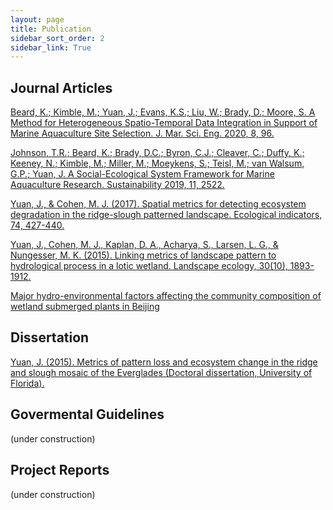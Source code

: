 ```yaml
---
layout: page
title: Publication
sidebar_sort_order: 2
sidebar_link: True
---
```


## Journal Articles

[Beard, K.; Kimble, M.; Yuan, J.; Evans, K.S.; Liu, W.; Brady, D.; Moore, S. A Method for Heterogeneous Spatio-Temporal Data Integration in Support of Marine Aquaculture Site Selection. J. Mar. Sci. Eng. 2020, 8, 96.](https://www.mdpi.com/2077-1312/8/2/96/pdf)

[Johnson, T.R.; Beard, K.; Brady, D.C.; Byron, C.J.; Cleaver, C.; Duffy, K.; Keeney, N.; Kimble, M.; Miller, M.; Moeykens, S.; Teisl, M.; van Walsum, G.P.; Yuan, J. A Social-Ecological System Framework for Marine Aquaculture Research. Sustainability 2019, 11, 2522.](https://www.mdpi.com/2071-1050/11/9/2522)

[Yuan, J., & Cohen, M. J. (2017). Spatial metrics for detecting ecosystem degradation in the ridge-slough patterned landscape. Ecological indicators, 74, 427-440.](https://www.researchgate.net/profile/David_Kaplan12/publication/283706238_Hydrologic_implications_of_smoldering_fires_in_wetland_landscapes/links/56732f4408aedbbb3f9f85e8.pdf)

[Yuan, J., Cohen, M. J., Kaplan, D. A., Acharya, S., Larsen, L. G., & Nungesser, M. K. (2015). Linking metrics of landscape pattern to hydrological process in a lotic wetland. Landscape ecology, 30(10), 1893-1912.](https://www.researchgate.net/profile/Matthew_Cohen10/publication/311635503_Spatial_metrics_for_detecting_ecosystem_degradation_in_the_ridge-slough_patterned_landscape/links/5a70d52caca272e425ed3445/Spatial-metrics-for-detecting-ecosystem-degradation-in-the-ridge-slough-patterned-landscape.pdf)

[Major hydro-environmental factors affecting the community composition of wetland submerged plants in Beijing](https://www.researchgate.net/publication/267865398_Major_hydro-environmental_factors_affecting_the_community_composition_of_wetland_submerged_plants_in_Beijing)

## Dissertation
[Yuan, J. (2015). Metrics of pattern loss and ecosystem change in the ridge and slough mosaic of the Everglades (Doctoral dissertation, University of Florida).](https://search.proquest.com/openview/47081e48f09b66b911a4b511f1154990/1?pq-origsite=gscholar&cbl=18750&diss=y)

## Govermental Guidelines
(under construction)

## Project Reports
(under construction)
